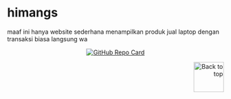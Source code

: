 # himangs

maaf ini hanya website sederhana menampilkan produk jual laptop dengan transaksi biasa langsung wa




<p align="center">
  <a href="https://github.com/himangmyid/himangs">
    <img src="https://github-readme-stats.vercel.app/api/pin/?username=himangmyid&repo=himangs&theme=tokyonight" alt="GitHub Repo Card">
  </a>
</p>





<p align="right">
  <a href="#top">
    <img src="https://img.icons8.com/?size=100&id=114041&format=png" alt="Back to top" width="70" height="70">
  </a>
</p>
